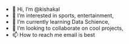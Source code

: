 - 👋 Hi, I’m @kishakal
- 👀 I’m interested in sports, entertainment, 
- 🌱 I’m currently learning Data Schience,
- 💞️ I’m looking to collaborate on cool projects,
- 📫 How to reach me email is best

<!---
kishakal/kishakal is a ✨ special ✨ repository because its `README.md` (this file) appears on your GitHub profile.
You can click the Preview link to take a look at your changes.
--->
